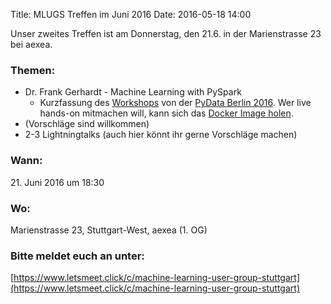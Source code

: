 Title: MLUGS Treffen im Juni 2016
Date: 2016-05-18 14:00

Unser zweites Treffen ist am Donnerstag, den 21.6. in der Marienstrasse 23 bei aexea.

### Themen:

- Dr. Frank Gerhardt - Machine Learning with PySpark
  - Kurzfassung des [Workshops](http://pydata.org/berlin2016/schedule/presentation/28/) von der [PyData Berlin 2016](http://pydata.org/berlin2016/schedule/). Wer live hands-on mitmachen will, kann sich das [Docker Image holen](https://hub.docker.com/r/gerhardt/pyspark-workshop/).  
-  (Vorschläge sind willkommen)
- 2-3 Lightningtalks (auch hier könnt ihr gerne Vorschläge machen)

### Wann:

<p>21. Juni 2016 um 18:30</p>  

### Wo:

Marienstrasse 23, Stuttgart-West, aexea (1. OG)

### Bitte meldet euch an unter:
[https://www.letsmeet.click/c/machine-learning-user-group-stuttgart](https://www.letsmeet.click/c/machine-learning-user-group-stuttgart)
